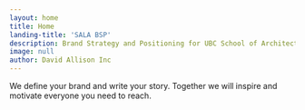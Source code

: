 ```yaml
---
layout: home
title: Home
landing-title: 'SALA BSP'
description: Brand Strategy and Positioning for UBC School of Architecture and Landspace Architecture.
image: null
author: David Allison Inc
---
```


We define your brand and write your story. Together we will inspire and motivate everyone you need to reach.
